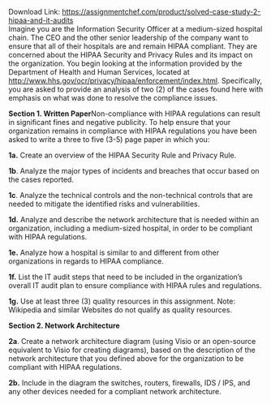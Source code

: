 Download Link: https://assignmentchef.com/product/solved-case-study-2-hipaa-and-it-audits
<br>
Imagine you are the Information Security Officer at a medium-sized hospital chain. The CEO and the other senior leadership of the company want to ensure that all of their hospitals are and remain HIPAA compliant. They are concerned about the HIPAA Security and Privacy Rules and its impact on the organization. You begin looking at the information provided by the Department of Health and Human Services, located at <a href="https://www.hhs.gov/ocr/privacy/hipaa/enforcement/index.html">http://www.hhs.gov/ocr/privacy/hipaa/enforcement/index.html</a>. Specifically, you are asked to provide an analysis of two (2) of the cases found here with emphasis on what was done to resolve the compliance issues.

<strong>Section 1. Written Paper</strong>Non-compliance with HIPAA regulations can result in significant fines and negative publicity. To help ensure that your organization remains in compliance with HIPAA regulations you have been asked to write a three to five (3-5) page paper in which you:




<strong>1a.</strong>    Create an overview of the HIPAA Security Rule and Privacy Rule.

<strong>1b</strong>.    Analyze the major types of incidents and breaches that occur based on the cases reported.

<strong>1c</strong>.    Analyze the technical controls and the non-technical controls that are needed to mitigate the identified risks and vulnerabilities.

<strong>1d.</strong>    Analyze and describe the network architecture that is needed within an organization, including a medium-sized hospital, in order to be compliant with HIPAA regulations.

<strong>1e.</strong>    Analyze how a hospital is similar to and different from other organizations in regards to HIPAA compliance.

<strong>1f.</strong>    List the IT audit steps that need to be included in the organization’s overall IT audit plan to ensure compliance with HIPAA rules and regulations.

<strong>1g.</strong>    Use at least three (3) quality resources in this assignment. Note: Wikipedia and similar Websites do not qualify as quality resources.

<strong> </strong>

<strong>Section 2. Network Architecture</strong>




<strong>2a</strong>.    Create a network architecture diagram (using Visio or an open-source equivalent to Visio for creating diagrams), based on the description of the network architecture that you defined above for the organization to be compliant with HIPAA regulations.




<strong>2b.</strong>    Include in the diagram the switches, routers, firewalls, IDS / IPS, and any other devices needed for a compliant network architecture.


